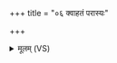 +++
title = "०६ क्वाहतं परास्यः"

+++
<details><summary>मूलम् (VS)</summary>

क्वाह॑तं॒ परा॑स्यः ॥
</details>